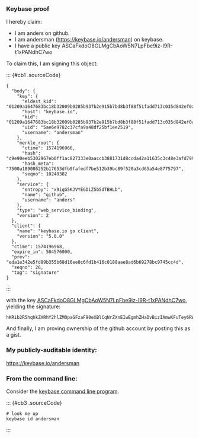 ### Keybase proof

I hereby claim:

- I am anders on github.
- I am andersman (https://keybase.io/andersman) on keybase.
- I have a public key ASCaFkdoO8GLMgCbAoW5N7LpFbe9iz-I9R-t1xPANdhC7wo

To claim this, I am signing this object:

::: {#cb1 .sourceCode}

```{.sourceCode .json}
{
  "body": {
    "key": {
      "eldest_kid": "01209a1647683bc18b32009b0285b937b2e915b7bd8b3f88f51fadd713c035d842ef0a",
      "host": "keybase.io",
      "kid": "01209a1647683bc18b32009b0285b937b2e915b7bd8b3f88f51fadd713c035d842ef0a",
      "uid": "5ae6e9782c37cfa9a48df25bf1ee2519",
      "username": "andersman"
    },
    "merkle_root": {
      "ctime": 1574196966,
      "hash": "d9e90eeb5302967eb0ff1ac827333e0aaccb3881731d8ccda42a11635c3c48e3afd799c4360a3905440ae0b3c52b0323183803b5afcb2f5e00afc4beadcd634c",
      "hash_meta": "7500a189086252b17653dfb9fafedf7be512b39bc89f520a3cd65a54e8775797",
      "seqno": 10249382
    },
    "service": {
      "entropy": "x9iqG5KJVYEGDiZ5b5dTBHLb",
      "name": "github",
      "username": "anders"
    },
    "type": "web_service_binding",
    "version": 2
  },
  "client": {
    "name": "keybase.io go client",
    "version": "5.0.0"
  },
  "ctime": 1574196968,
  "expire_in": 504576000,
  "prev": "eda1e342e5fd89b355b68d16ee0c6fd1b416c0188aae8ad6b69278bc9745cc4d",
  "seqno": 26,
  "tag": "signature"
}
```

:::

with the key
[ASCaFkdoO8GLMgCbAoW5N7LpFbe9iz-I9R-t1xPANdhC7wo](https://keybase.io/andersman),
yielding the signature:

    hKRib2R5hqhkZXRhY2hlZMOpaGFzaF90eXBlCqNrZXnEIwEgmhZHaDvBizIAmwKFuTey6RW3vYs/iPUfrdcTwDXYQu8Kp3BheWxvYWTESpcCGsQg7aHjQuX9ibNVto0W7gxv0bQWwBiKrorWtpJ4vJdFzE3EIN+F006V0LUahSXpELVSydf1qcl+uv4wvvoVcKlKUO22AgHCo3NpZ8RA9x8wiSvpa5VEIAVAB7EU4QWu+0UnlEVlz5KZmf/ddHRkx19B9qLo7RIY8Rxox7Qfda1P2ZL9fcT8IMDaEXvdA6hzaWdfdHlwZSCkaGFzaIKkdHlwZQildmFsdWXEILljRYZp7Xv9Iwi8q1w80hFfFczweTer9WnS8kzBgKSLo3RhZ80CAqd2ZXJzaW9uAQ==

And finally, I am proving ownership of the github account by posting
this as a gist.

### My publicly-auditable identity:

https://keybase.io/andersman

### From the command line:

Consider the [keybase command line
program](https://keybase.io/download).

::: {#cb3 .sourceCode}

```{.sourceCode .bash}
# look me up
keybase id andersman
```

:::
